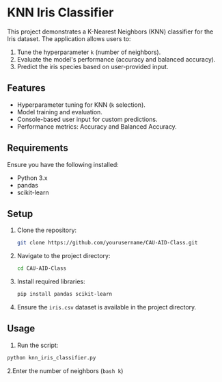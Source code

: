 
# KNN Iris Classifier

This project demonstrates a K-Nearest Neighbors (KNN) classifier for the Iris dataset. The application allows users to:
1. Tune the hyperparameter `k` (number of neighbors).
2. Evaluate the model's performance (accuracy and balanced accuracy).
3. Predict the iris species based on user-provided input.

## Features
- Hyperparameter tuning for KNN (`k` selection).
- Model training and evaluation.
- Console-based user input for custom predictions.
- Performance metrics: Accuracy and Balanced Accuracy.

## Requirements
Ensure you have the following installed:
- Python 3.x
- pandas
- scikit-learn

## Setup
1. Clone the repository:
   ```bash
   git clone https://github.com/yourusername/CAU-AID-Class.git
   ```
2. Navigate to the project directory:
   ```bash
   cd CAU-AID-Class
   ```
3. Install required libraries:
   ```bash
   pip install pandas scikit-learn
   ```
4. Ensure the `iris.csv` dataset is available in the project directory.

## Usage
1. Run the script:
 ```bash
python knn_iris_classifier.py
```
2.Enter the number of neighbors (```bash k```)
